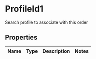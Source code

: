 

# ProfileId1

Search profile to associate with this order

## Properties

| Name | Type | Description | Notes |
|------------ | ------------- | ------------- | -------------|



